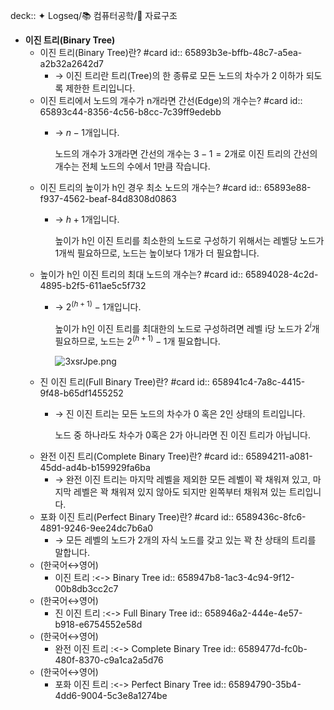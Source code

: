 deck:: ✦ Logseq/📚 컴퓨터공학/📖 자료구조

- **이진 트리(Binary Tree)**
	- 이진 트리(Binary Tree)란? #card
	  id:: 65893b3e-bffb-48c7-a5ea-a2b32a2642d7
		- → 이진 트리란 트리(Tree)의 한 종류로 모든 노드의 차수가
		  2 이하가 되도록 제한한 트리입니다.
	- 이진 트리에서 노드의 개수가 n개라면 간선(Edge)의 개수는? #card
	  id:: 65893c44-8356-4c56-b8cc-7c39ff9edebb
		- → $n-1$개입니다.
		  
		  노드의 개수가 3개라면 간선의 개수는 $3-1=2$개로
		  이진 트리의 간선의 개수는 전체 노드의 수에서 1만큼 작습니다.
	- 이진 트리의 높이가 h인 경우 최소 노드의 개수는? #card
	  id:: 65893e88-f937-4562-beaf-84d8308d0863
		- → $h+1$개입니다.
		  
		  높이가 h인 이진 트리를 최소한의 노드로 구성하기 위해서는 레벨당 노드가
		  1개씩 필요하므로, 노드는 높이보다 1개가 더 필요합니다.
	- 높이가 h인 이진 트리의 최대 노드의 개수는? #card
	  id:: 65894028-4c2d-4895-b2f5-611ae5c5f732
		- → $2^{(h+1)}-1$개입니다.
		  
		  높이가 h인 이진 트리를 최대한의 노드로 구성하려면 레벨 i당 노드가 $2^i$개 필요하므로,
		  노드는 $2^{(h+1)}-1$개 필요합니다.
		  
		  ![3xsrJpe.png](https://i.imgur.com/3xsrJpe.png)
	- 진 이진 트리(Full Binary Tree)란? #card
	  id:: 658941c4-7a8c-4415-9f48-b65df1455252
		- → 진 이진 트리는 모든 노드의 차수가 0 혹은 2인 상태의 트리입니다.
		  
		  노드 중 하나라도 차수가 0혹은 2가 아니라면 진 이진 트리가 아닙니다.
	- 완전 이진 트리(Complete Binary Tree)란? #card
	  id:: 65894211-a081-45dd-ad4b-b159929fa6ba
		- → 완전 이진 트리는 마지막 레벨을 제외한 모든 레벨이 꽉 채워져 있고,
		  마지막 레벨은 꽉 채워져 있지 않아도 되지만 왼쪽부터 채워져 있는 트리입니다.
	- 포화 이진 트리(Perfect Binary Tree)란? #card
	  id:: 6589436c-8fc6-4891-9246-9ee24dc7b6a0
		- → 모든 레벨의 노드가 2개의 자식 노드를 갖고 있는 꽉 찬 상태의 트리를 말합니다.
	- (한국어↔영어)
		- 이진 트리 :<-> Binary Tree
		  id:: 658947b8-1ac3-4c94-9f12-00b8db3cc2c7
	- (한국어↔영어)
		- 진 이진 트리 :<-> Full Binary Tree
		  id:: 658946a2-444e-4e57-b918-e6754552e58d
	- (한국어↔영어)
		- 완전 이진 트리 :<-> Complete Binary Tree
		  id:: 6589477d-fc0b-480f-8370-c9a1ca2a5d76
	- (한국어↔영어)
		- 포화 이진 트리 :<-> Perfect Binary Tree
		  id:: 65894790-35b4-4dd6-9004-5c3e8a1274be